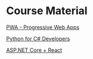 # Course Material

[PWA - Progressive Web Apps](/PWA)

[Python for C# Developers](/PythonForCSharpDevelopers)

[ASP.NET Core + React](/ASP.NET%20Core%20%2B%20React)

